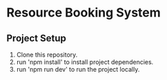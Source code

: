 # Resource Booking System

## Project Setup

1. Clone this repository.
2. run 'npm install' to install project dependencies.
3. run 'npm run dev' to run the project locally.
